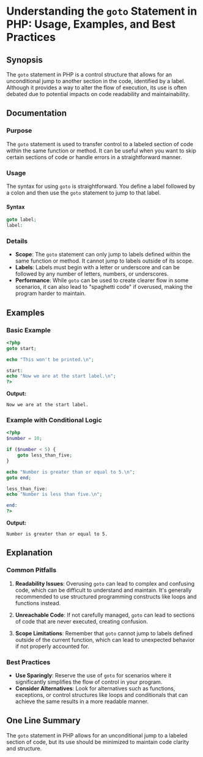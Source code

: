 <!--
Meta Description: # Understanding the `goto` Statement in PHP: Usage, Examples, and Best Practices ## Synopsis The `goto` statement in PHP is a control structure that a...
Meta Keywords: goto, code, can, php, label
-->

# Understanding the `goto` Statement in PHP: Usage, Examples, and Best Practices

## Synopsis
The `goto` statement in PHP is a control structure that allows for an unconditional jump to another section in the code, identified by a label. Although it provides a way to alter the flow of execution, its use is often debated due to potential impacts on code readability and maintainability.

## Documentation

### Purpose
The `goto` statement is used to transfer control to a labeled section of code within the same function or method. It can be useful when you want to skip certain sections of code or handle errors in a straightforward manner.

### Usage
The syntax for using `goto` is straightforward. You define a label followed by a colon and then use the `goto` statement to jump to that label. 

#### Syntax
```php
goto label;
label:
```

### Details
- **Scope**: The `goto` statement can only jump to labels defined within the same function or method. It cannot jump to labels outside of its scope.
- **Labels**: Labels must begin with a letter or underscore and can be followed by any number of letters, numbers, or underscores.
- **Performance**: While `goto` can be used to create clearer flow in some scenarios, it can also lead to "spaghetti code" if overused, making the program harder to maintain.

## Examples

### Basic Example
```php
<?php
goto start;

echo "This won't be printed.\n";

start:
echo "Now we are at the start label.\n";
?>
```
**Output:**
```
Now we are at the start label.
```

### Example with Conditional Logic
```php
<?php
$number = 10;

if ($number < 5) {
    goto less_than_five;
}

echo "Number is greater than or equal to 5.\n";
goto end;

less_than_five:
echo "Number is less than five.\n";

end:
?>
```
**Output:**
```
Number is greater than or equal to 5.
```

## Explanation
### Common Pitfalls
1. **Readability Issues**: Overusing `goto` can lead to complex and confusing code, which can be difficult to understand and maintain. It's generally recommended to use structured programming constructs like loops and functions instead.
  
2. **Unreachable Code**: If not carefully managed, `goto` can lead to sections of code that are never executed, creating confusion.

3. **Scope Limitations**: Remember that `goto` cannot jump to labels defined outside of the current function, which can lead to unexpected behavior if not properly accounted for.

### Best Practices
- **Use Sparingly**: Reserve the use of `goto` for scenarios where it significantly simplifies the flow of control in your program.
- **Consider Alternatives**: Look for alternatives such as functions, exceptions, or control structures like loops and conditionals that can achieve the same results in a more readable manner.

## One Line Summary
The `goto` statement in PHP allows for an unconditional jump to a labeled section of code, but its use should be minimized to maintain code clarity and structure.
